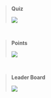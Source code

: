 > **Quiz**
> 
> <img src=https://imgur.com/GZ2Jwum.jpg>
<br>

> **Points**
> 
> <img src="https://imgur.com/dO1Grob.jpg">
<br>

> **Leader Board**
>
> <img src=https://imgur.com/rincglh.jpg>